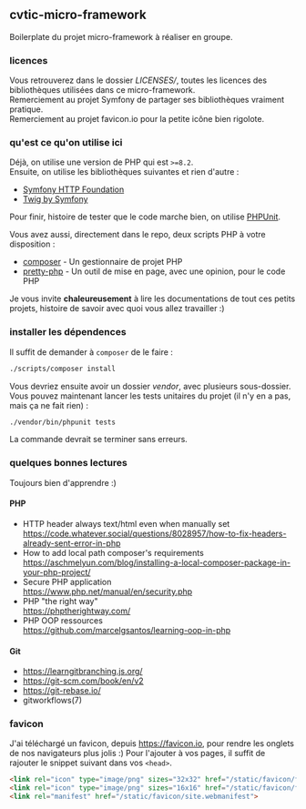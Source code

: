 ## cvtic-micro-framework

Boilerplate du projet micro-framework à réaliser en groupe.

### licences
Vous retrouverez dans le dossier _LICENSES/_, toutes les licences des 
bibliothèques utilisées dans ce micro-framework.  
Remerciement au projet Symfony de partager ses bibliothèques vraiment pratique.  
Remerciement au projet favicon.io pour la petite icône bien rigolote.  

### qu'est ce qu'on utilise ici
Déjà, on utilise une version de PHP qui est `>=8.2`.  
Ensuite, on utilise les bibliothèques suivantes et rien d'autre :
- [Symfony HTTP Foundation](https://symfony.com/doc/current/components/http_foundation.html)
- [Twig by Symfony](https://twig.symfony.com/doc/3.x/api.html)

Pour finir, histoire de tester que le code marche bien, on utilise [PHPUnit](https://docs.phpunit.de/en/11.4/index.html).

Vous avez aussi, directement dans le repo, deux scripts PHP à votre disposition :
- [composer](https://getcomposer.org/doc/00-intro.md) - Un gestionnaire de projet PHP
- [pretty-php](https://github.com/lkrms/pretty-php) - Un outil de mise en page, avec une opinion, pour le code PHP

Je vous invite **chaleureusement** à lire les documentations de tout ces petits
projets, histoire de savoir avec quoi vous allez travailler :)

### installer les dépendences
Il suffit de demander à `composer` de le faire :
```sh
./scripts/composer install
```
Vous devriez ensuite avoir un dossier _vendor_, avec plusieurs sous-dossier.  
Vous pouvez maintenant lancer les tests unitaires du projet (il n'y en a pas, mais ça ne fait rien) :
```sh
./vendor/bin/phpunit tests
```
La commande devrait se terminer sans erreurs.

### quelques bonnes lectures
Toujours bien d'apprendre :)

#### PHP
- HTTP header always text/html even when manually set  
https://code.whatever.social/questions/8028957/how-to-fix-headers-already-sent-error-in-php
- How to add local path composer's requirements  
https://aschmelyun.com/blog/installing-a-local-composer-package-in-your-php-project/
- Secure PHP application  
https://www.php.net/manual/en/security.php
- PHP "the right way"  
https://phptherightway.com/
- PHP OOP ressources  
https://github.com/marcelgsantos/learning-oop-in-php

#### Git
- https://learngitbranching.js.org/
- https://git-scm.com/book/en/v2
- https://git-rebase.io/
- gitworkflows(7)

### favicon
J'ai téléchargé un favicon, depuis https://favicon.io, pour rendre les onglets de nos navigateurs plus jolis :)
Pour l'ajouter à vos pages, il suffit de rajouter le snippet suivant dans vos `<head>`.
```html
<link rel="icon" type="image/png" sizes="32x32" href="/static/favicon/favicon-32x32.png">
<link rel="icon" type="image/png" sizes="16x16" href="/static/favicon/favicon-16x16.png">
<link rel="manifest" href="/static/favicon/site.webmanifest">
```
